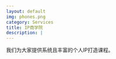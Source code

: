 ```yaml
---
layout: default
img: phones.png
category: Services
title: IP商学院
description: |
---
```

我们为大家提供系统且丰富的个人IP打造课程。

